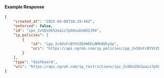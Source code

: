 <!-- Code generated for API Clients. DO NOT EDIT. -->

#### Example Response

```json
{
	"created_at": "2025-04-08T16:29:46Z",
	"enforced": false,
	"id": "ipx_2vSDsGSh2waiz7pSOswbnW52iR4",
	"ip_policies": [
		{
			"id": "ipp_2vSDsFcBYVVZQ4WEELNMkOQhyUp",
			"uri": "https://api.ngrok.com/ip_policies/ipp_2vSDsFcBYVVZQ4WEELNMkOQhyUp"
		}
	],
	"type": "dashboard",
	"uri": "https://api.ngrok.com/ip_restrictions/ipx_2vSDsGSh2waiz7pSOswbnW52iR4"
}
```

